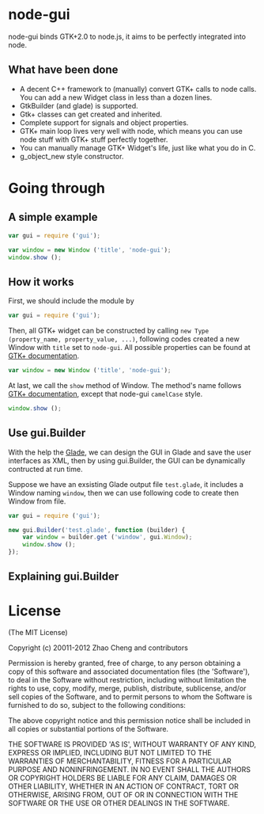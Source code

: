 node-gui
========

node-gui binds GTK+2.0 to node.js, it aims to be perfectly integrated into
node.

What have been done
-------------------

 - A decent C++ framework to (manually) convert GTK+ calls to node calls.
   You can add a new Widget class in less than a dozen lines.
 - GtkBuilder (and glade) is supported.
 - Gtk+ classes can get created and inherited.
 - Complete support for signals and object properties.
 - GTK+ main loop lives very well with node, which means you can use node
   stuff with GTK+ stuff perfectly together.
 - You can manually manage GTK+ Widget's life, just like what you do in C.
 - g_object_new style constructor.

Going through
=============

A simple example
----------------

````javascript
var gui = require ('gui');

var window = new Window ('title', 'node-gui');
window.show ();
````

How it works
------------
First, we should include the module by

````javascript
var gui = require ('gui');
````

Then, all GTK+ widget can be constructed by calling
`new Type (property_name, property_value, ...)`, following codes created
a new Window with `title` set to `node-gui`. All possible properties can
be found at [GTK+ documentation](http://developer.gnome.org/gtk/2.24/GtkWindow.html).

````javascript
var window = new Window ('title', 'node-gui');
````

At last, we call the `show` method of Window. The method's name follows
[GTK+ documentation](http://developer.gnome.org/gtk/2.24/GtkWindow.html),
except that node-gui `camelCase` style.

````javascript
window.show ();
````

Use gui.Builder
---------------

With the help the [Glade](http://glade.gnome.org/), we can design the GUI
in Glade and save the user interfaces as XML, then by using gui.Builder,
the GUI can be dynamically contructed at run time.

Suppose we have an exsisting Glade output file `test.glade`, it includes
a Window naming `window`, then we can use following code to create then
Window from file.

````javascript
var gui = require ('gui');

new gui.Builder('test.glade', function (builder) {
    var window = builder.get ('window', gui.Window);
    window.show ();
});
````

Explaining gui.Builder
----------------------


License
=======

(The MIT License)

Copyright (c) 20011-2012 Zhao Cheng and contributors

Permission is hereby granted, free of charge, to any person obtaining a copy of
this software and associated documentation files (the 'Software'), to deal in
the Software without restriction, including without limitation the rights to use,
copy, modify, merge, publish, distribute, sublicense, and/or sell copies of the
Software, and to permit persons to whom the Software is furnished to do so,
subject to the following conditions:

The above copyright notice and this permission notice shall be included in all
copies or substantial portions of the Software.

THE SOFTWARE IS PROVIDED 'AS IS', WITHOUT WARRANTY OF ANY KIND, EXPRESS OR
IMPLIED, INCLUDING BUT NOT LIMITED TO THE WARRANTIES OF MERCHANTABILITY, FITNESS
FOR A PARTICULAR PURPOSE AND NONINFRINGEMENT. IN NO EVENT SHALL THE AUTHORS OR
COPYRIGHT HOLDERS BE LIABLE FOR ANY CLAIM, DAMAGES OR OTHER LIABILITY, WHETHER
IN AN ACTION OF CONTRACT, TORT OR OTHERWISE, ARISING FROM, OUT OF OR IN
CONNECTION WITH THE SOFTWARE OR THE USE OR OTHER DEALINGS IN THE SOFTWARE.

